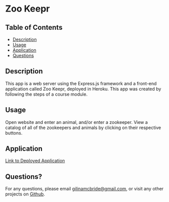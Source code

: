 #  Zoo Keepr

## Table of Contents

- [Description](#description)
- [Usage](#usage)
- [Application](#application)
- [Questions](#questions)

## Description

This app is a web server using the Express.js framework and a front-end application called Zoo Keepr, deployed in Heroku. This app was created by following the steps of a course module.

## Usage

Open website and enter an animal, and/or enter a zookeeper. View a catalog of all of the zookeepers and animals by clicking on their respective buttons.

## Application

[Link to Deployed Application](https://module11-zookeepr.herokuapp.com/)

## Questions?

For any questions, please email gilinamcbride@gmail.com, or visit any other projects on [Github](github.com/gilinamcbride).
